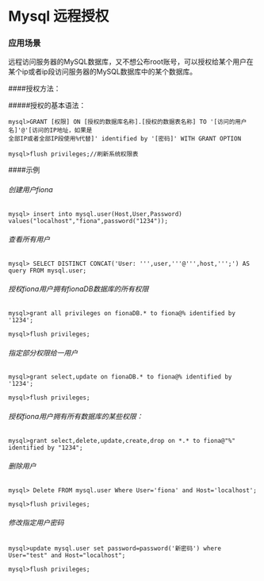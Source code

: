 # Mysql 远程授权

### 应用场景

远程访问服务器的MySQL数据库，又不想公布root账号，可以授权给某个用户在某个ip或者ip段访问服务器的MySQL数据库中的某个数据库。

####授权方法：

#####授权的基本语法：
```
mysql>GRANT [权限] ON [授权的数据库名称].[授权的数据表名称] TO '[访问的用户名]'@'[访问的IP地址，如果是
全部IP或者全部IP段使用%代替]' identified by '[密码]' WITH GRANT OPTION  
```

```
mysql>flush privileges;//刷新系统权限表
```
####示例

###### 创建用户fiona

```
mysql> insert into mysql.user(Host,User,Password) values("localhost","fiona",password("1234"));
```

###### 查看所有用户

```
mysql> SELECT DISTINCT CONCAT('User: ''',user,'''@''',host,''';') AS query FROM mysql.user;
```

###### 授权fiona用户拥有fionaDB数据库的所有权限

```
mysql>grant all privileges on fionaDB.* to fiona@% identified by '1234';
```

```   
mysql>flush privileges;
``` 

###### 指定部分权限给一用户

```
mysql>grant select,update on fionaDB.* to fiona@% identified by '1234';
```

```
mysql>flush privileges; 
```

###### 授权fiona用户拥有所有数据库的某些权限： 　 

```
mysql>grant select,delete,update,create,drop on *.* to fiona@"%" identified by "1234";
```

###### 删除用户

```
mysql> Delete FROM mysql.user Where User='fiona' and Host='localhost';
```

```
mysql>flush privileges;
```

###### 修改指定用户密码

```
mysql>update mysql.user set password=password('新密码') where User="test" and Host="localhost";
```

```
mysql>flush privileges;
```
 
